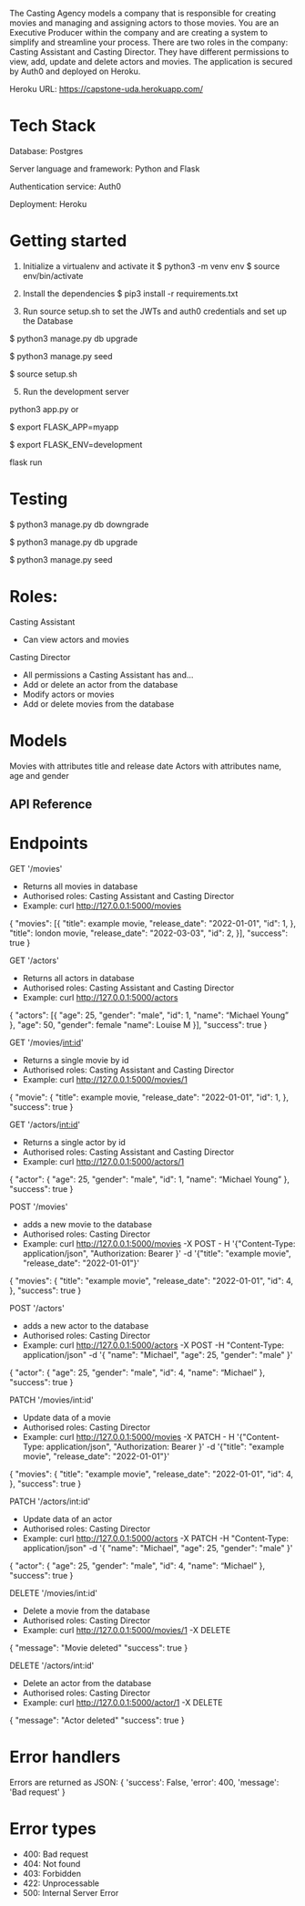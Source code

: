 
The Casting Agency models a company that is responsible for creating movies and managing and assigning actors to those movies. You are an Executive Producer within the company and are creating a system to simplify and streamline your process. There are two roles in the company: Casting Assistant and Casting Director. They have different permissions to view, add, update and delete actors and movies. The application is secured by Auth0 and deployed on Heroku. 

Heroku URL: https://capstone-uda.herokuapp.com/

# Tech Stack

Database: Postgres

Server language and framework: Python and Flask

Authentication service: Auth0

Deployment: Heroku

# Getting started

1. Initialize a virtualenv and activate it
$ python3 -m venv env 
$ source env/bin/activate

2. Install the dependencies
$ pip3 install -r requirements.txt

3. Run source setup.sh to set the JWTs and auth0 credentials and set up the Database

$ python3 manage.py db upgrade

$ python3 manage.py seed

$ source setup.sh

5. Run the development server

python3 app.py or

$ export FLASK_APP=myapp

$ export FLASK_ENV=development

flask run

# Testing

$ python3 manage.py db downgrade

$ python3 manage.py db upgrade

$ python3 manage.py seed


# Roles:

Casting Assistant
- Can view actors and movies

Casting Director
- All permissions a Casting Assistant has and…
- Add or delete an actor from the database
- Modify actors or movies
- Add or delete movies from the database

# Models

Movies with attributes title and release date
Actors with attributes name, age and gender

## API Reference

# Endpoints

GET '/movies'
- Returns all movies in database
- Authorised roles: Casting Assistant and Casting Director
- Example: curl http://127.0.0.1:5000/movies

{
  "movies":
  [{
    "title": example movie,
    "release_date": "2022-01-01",
    "id": 1,
  },
    "title": london movie,
    "release_date": "2022-03-03",
    "id": 2,
  }],
    "success": true
}

GET '/actors'
- Returns all actors in database
- Authorised roles: Casting Assistant and Casting Director
- Example: curl http://127.0.0.1:5000/actors

{
  "actors":
  [{
    "age": 25,
    "gender": "male",
    "id": 1,
    "name": “Michael Young”
  },
  "age": 50,
  "gender": female
  "name": Louise M
  }],
    "success": true
}

GET '/movies/<int:id>'
- Returns a single movie by id
- Authorised roles: Casting Assistant and Casting Director
- Example: curl http://127.0.0.1:5000/movies/1

{
  "movie":
  {
    "title": example movie,
    "release_date": "2022-01-01",
    "id": 1,
  },
    "success": true
}

GET '/actors/<int:id>'
- Returns a single actor by id
- Authorised roles: Casting Assistant and Casting Director
- Example: curl http://127.0.0.1:5000/actors/1

{
  "actor":
  {
    "age": 25,
    "gender": "male",
    "id": 1,
    "name": “Michael Young”
  },
    "success": true
}

POST '/movies'
- adds a new movie to the database
- Authorised roles: Casting Director
- Example: curl http://127.0.0.1:5000/movies -X POST - H '{"Content-Type: application/json", "Authorization: Bearer <TOKEN>}' -d '{"title": "example movie", "release_date": "2022-01-01"}'

{
  "movies":
  {
    "title": "example movie",
    "release_date": "2022-01-01",
    "id": 4,
  },
  "success": true
}


POST '/actors'
- adds a new actor to the database
- Authorised roles: Casting Director
- Example: curl http://127.0.0.1:5000/actors -X POST -H "Content-Type: application/json" -d '{ "name": "Michael", "age": 25, "gender": "male" }'

{
  "actor":
  {
    "age": 25,
    "gender": "male",
    "id": 4,
    "name": “Michael”
  },
  "success": true
}

PATCH '/movies/int:id'
- Update data of a movie
- Authorised roles: Casting Director
- Example: curl http://127.0.0.1:5000/movies -X PATCH - H '{"Content-Type: application/json", "Authorization: Bearer <TOKEN>}' -d '{"title": "example movie", "release_date": "2022-01-01"}'

{
  "movies":
  {
    "title": "example movie",
    "release_date": "2022-01-01",
    "id": 4,
  },
  "success": true
}

PATCH '/actors/int:id'
- Update data of an actor
- Authorised roles: Casting Director
- Example: curl http://127.0.0.1:5000/actors -X PATCH -H "Content-Type: application/json" -d '{ "name": "Michael", "age": 25, "gender": "male" }'

{
  "actor":
  {
    "age": 25,
    "gender": "male",
    "id": 4,
    "name": “Michael”
  },
  "success": true
}

DELETE '/movies/int:id'
- Delete a movie from the database 
- Authorised roles: Casting Director
- Example: curl http://127.0.0.1:5000/movies/1 -X DELETE 

{
    "message": "Movie deleted"
    "success": true
}

DELETE '/actors/int:id'
- Delete an actor from the database
- Authorised roles: Casting Director
- Example: curl http://127.0.0.1:5000/actor/1 -X DELETE 

{
    "message": "Actor deleted"
    "success": true
}

# Error handlers 

Errors are returned as JSON: 
{
    'success': False,
    'error': 400,
    'message': 'Bad request'
}

# Error types
- 400: Bad request
- 404: Not found
- 403: Forbidden
- 422: Unprocessable
- 500: Internal Server Error
